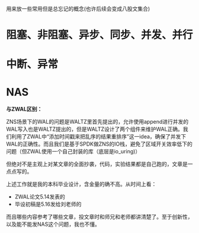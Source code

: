 

用来放一些常用但是总忘记的概念(也许后续会变成八股文集合)



# 阻塞、非阻塞、异步、同步、并发、并行





# 中断、异常









# NAS

**与ZWAL区别：**

ZNS场景下的WAL的问题是WALTZ里首先提出的，允许使用append进行并发的WAL写入也是WALTZ提出的，但是WALTZ设计了两个组件来维护WAL正确。我们利用了ZWAL中“添加时间戳来把乱序的结果重排序”这一idea，确保了并发下WAL的正确性。而且我们是基于SPDK做ZNS的IO栈，避免了区域开关效率低下的问题（但ZWAL使用一个自己封装的库（底层是io_uring)）



但绝对不是主观上对某文章的全面抄袭，代码，实验结果都是自己跑的，文章是一点点写的。

上述工作就是我的本科毕业设计，含金量的确不高。从时间上看：

- ZWAL论文5.14发表的
- 毕设初稿是5.16发给刘老师的

而且哪些内容参考了哪些文章，投文章时和师兄和老师都讲清楚了。至于创新性，以及能不能发NAS这个问题，我也不懂。







